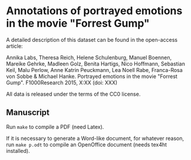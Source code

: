 Annotations of portrayed emotions in the movie "Forrest Gump"
=============================================================

A detailed description of this dataset can be found in the open-access
article:

  Annika Labs, Theresa Reich, Helene Schulenburg, Manuel Boennen,
  Mareike Gehrke, Madleen Golz, Benita Hartigs, Nico Hoffmann,
  Sebastian Keil, Malu Perlow, Anne Katrin Peuckmann, Lea Noell Rabe,
  Franca-Rosa von Sobbe & Michael Hanke. Portrayed emotions in
  the movie "Forrest Gump". F1000Research 2015, X:XX (doi: XXX)

All data is released under the terms of the CC0 license.


Manuscript
----------

Run ``make`` to compile a PDF (need Latex).

If it is necessary to generate a Word-like document, for whatever reason,
run ``make p.odt`` to compile an OpenOffice
document (needs tex4ht installed).


